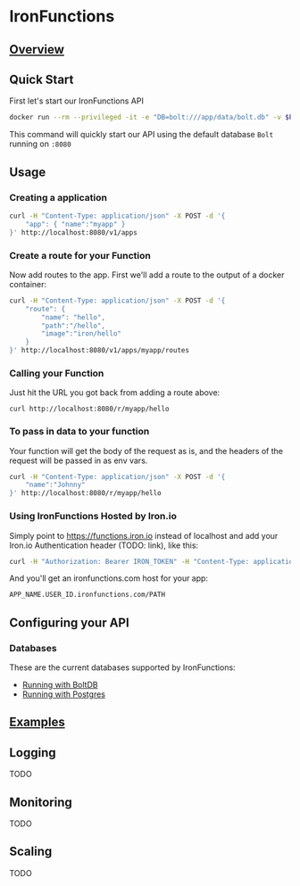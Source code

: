 # IronFunctions

## [Overview](/iron-io/functions/blob/master/OVERVIEW.md)

## Quick Start

First let's start our IronFunctions API

```sh
docker run --rm --privileged -it -e "DB=bolt:///app/data/bolt.db" -v $PWD/data:/app/data -p 8080:8080 iron/functions
```

This command will quickly start our API using the default database `Bolt` running on `:8080`

## Usage

### Creating a application

```sh
curl -H "Content-Type: application/json" -X POST -d '{
    "app": { "name":"myapp" }
}' http://localhost:8080/v1/apps
```

### Create a route for your Function

Now add routes to the app. First we'll add a route to the output of a docker container:

```sh
curl -H "Content-Type: application/json" -X POST -d '{
    "route": {
        "name": "hello",
        "path":"/hello",
        "image":"iron/hello"
    }
}' http://localhost:8080/v1/apps/myapp/routes
```

### Calling your Function

Just hit the URL you got back from adding a route above:

```
curl http://localhost:8080/r/myapp/hello
```

### To pass in data to your function

Your function will get the body of the request as is, and the headers of the request will be passed in as env vars. 

```sh
curl -H "Content-Type: application/json" -X POST -d '{
    "name":"Johnny"
}' http://localhost:8080/r/myapp/hello
```

### Using IronFunctions Hosted by Iron.io

Simply point to https://functions.iron.io instead of localhost and add your Iron.io Authentication header (TODO: link), like this:

```sh
curl -H "Authorization: Bearer IRON_TOKEN" -H "Content-Type: application/json" -X POST -d '{"app": {"name":"myapp"}}' https://functions.iron.io/v1/apps
```

And you'll get an ironfunctions.com host for your app:

```sh
APP_NAME.USER_ID.ironfunctions.com/PATH
``` 

## Configuring your API

### Databases

These are the current databases supported by IronFunctions:

- [Running with BoltDB](/iron-io/functions/blob/master/docs/database/boltdb.md)
- [Running with Postgres](/iron-io/functions/blob/master/docs/database/postgres.md)

## [Examples](/iron-io/functions/blob/master/examples)

## Logging

TODO

## Monitoring

TODO

## Scaling

TODO

